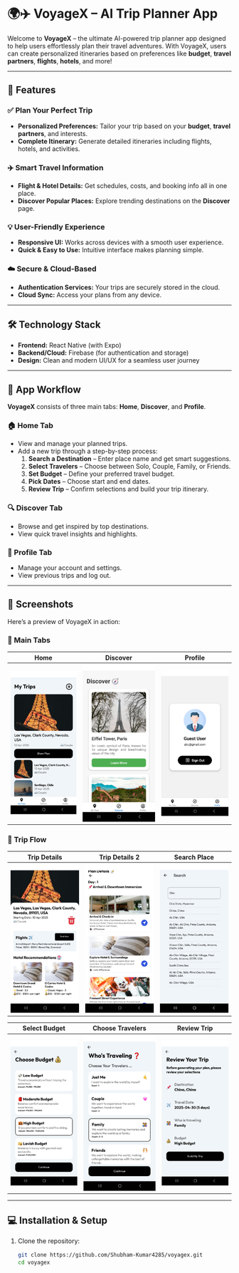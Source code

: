 # 🌍✈️ VoyageX – AI Trip Planner App

Welcome to **VoyageX** – the ultimate AI-powered trip planner app designed to help users effortlessly plan their travel adventures. With VoyageX, users can create personalized itineraries based on preferences like **budget**, **travel partners**, **flights**, **hotels**, and more!

---

## 🚀 Features

### ✅ Plan Your Perfect Trip
- **Personalized Preferences:** Tailor your trip based on your **budget**, **travel partners**, and interests.
- **Complete Itinerary:** Generate detailed itineraries including flights, hotels, and activities.

### ✈️ Smart Travel Information
- **Flight & Hotel Details:** Get schedules, costs, and booking info all in one place.
- **Discover Popular Places:** Explore trending destinations on the **Discover** page.

### 💡 User-Friendly Experience
- **Responsive UI:** Works across devices with a smooth user experience.
- **Quick & Easy to Use:** Intuitive interface makes planning simple.

### ☁️ Secure & Cloud-Based
- **Authentication Services:** Your trips are securely stored in the cloud.
- **Cloud Sync:** Access your plans from any device.

---

## 🛠️ Technology Stack

- **Frontend:** React Native (with Expo)
- **Backend/Cloud:** Firebase (for authentication and storage)
- **Design:** Clean and modern UI/UX for a seamless user journey

---

## 🧭 App Workflow

**VoyageX** consists of three main tabs: **Home**, **Discover**, and **Profile**.

### 🏠 Home Tab
- View and manage your planned trips.
- Add a new trip through a step-by-step process:
  1. **Search a Destination** – Enter place name and get smart suggestions.
  2. **Select Travelers** – Choose between Solo, Couple, Family, or Friends.
  3. **Set Budget** – Define your preferred travel budget.
  4. **Pick Dates** – Choose start and end dates.
  5. **Review Trip** – Confirm selections and build your trip itinerary.

### 🔍 Discover Tab
- Browse and get inspired by top destinations.
- View quick travel insights and highlights.

### 👤 Profile Tab
- Manage your account and settings.
- View previous trips and log out.

---

## 📸 Screenshots

Here’s a preview of VoyageX in action:

### 🔹 Main Tabs
| Home | Discover | Profile |
|------|----------|---------|
| ![Home](./screenshots/home.jpg) | ![Discover](./screenshots/discover.jpg) | ![Profile](./screenshots/profile.jpg) |

### 🔹 Trip Flow
| Trip Details | Trip Details 2 | Search Place |
|--------------|----------------|---------------|
| ![Trip Detail 1](./screenshots/tripdetail.jpg) | ![Trip Detail 2](./screenshots/tripdetail2.jpg) | ![Search](./screenshots/search.jpg) |

| Select Budget | Choose Travelers | Review Trip |
|---------------|------------------|-------------|
| ![Budget](./screenshots/budget.jpg) | ![Traveler](./screenshots/traverler.jpg) | ![Review](./screenshots/review.jpg) |

---

## 💻 Installation & Setup

1. Clone the repository:
   ```bash
   git clone https://github.com/Shubham-Kumar4285/voyagex.git
   cd voyagex
